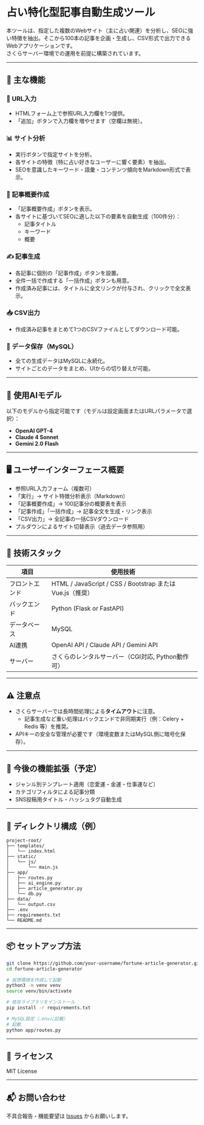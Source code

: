
# 占い特化型記事自動生成ツール

本ツールは、指定した複数のWebサイト（主に占い関連）を分析し、SEOに強い特徴を抽出。そこから100本の記事を企画・生成し、CSV形式で出力できるWebアプリケーションです。  
さくらサーバー環境での運用を前提に構築されています。

---

## 🧠 主な機能

### 🔗 URL入力
- HTMLフォーム上で参照URL入力欄を1つ提供。
- 「追加」ボタンで入力欄を増やせます（空欄は無視）。

### 📊 サイト分析
- 実行ボタンで指定サイトを分析。
- 各サイトの特徴（特に占い好きなユーザーに響く要素）を抽出。
- SEOを意識したキーワード・語彙・コンテンツ傾向をMarkdown形式で表示。

### 📝 記事概要作成
- 「記事概要作成」ボタンを表示。
- 各サイトに基づいてSEOに適した以下の要素を自動生成（100件分）：
  - 記事タイトル
  - キーワード
  - 概要

### ✍️ 記事生成
- 各記事に個別の「記事作成」ボタンを設置。
- 全件一括で作成する「一括作成」ボタンも用意。
- 作成済み記事には、タイトルに全文リンクが付与され、クリックで全文表示。

### 📥 CSV出力
- 作成済み記事をまとめて1つのCSVファイルとしてダウンロード可能。

### 💾 データ保存（MySQL）
- 全ての生成データはMySQLに永続化。
- サイトごとのデータをまとめ、UIからの切り替えが可能。

---

## 🧩 使用AIモデル

以下のモデルから指定可能です（モデルは設定画面またはURLパラメータで選択）：

- **OpenAI GPT-4**
- **Claude 4 Sonnet**
- **Gemini 2.0 Flash**

---

## 🖥️ ユーザーインターフェース概要

- 参照URL入力フォーム（複数可）
- 「実行」→ サイト特徴分析表示（Markdown）
- 「記事概要作成」→ 100記事分の概要表を表示
- 「記事作成」「一括作成」→ 記事全文を生成・リンク表示
- 「CSV出力」→ 全記事の一括CSVダウンロード
- プルダウンによるサイト切替表示（過去データ参照用）

---

## 🧱 技術スタック

| 項目           | 使用技術                  |
|----------------|---------------------------|
| フロントエンド | HTML / JavaScript / CSS / Bootstrap または Vue.js（推奨） |
| バックエンド   | Python (Flask or FastAPI) |
| データベース   | MySQL                     |
| AI連携         | OpenAI API / Claude API / Gemini API |
| サーバー       | さくらのレンタルサーバー（CGI対応, Python動作可） |

---

## ⚠️ 注意点

- さくらサーバーでは長時間処理による**タイムアウト**に注意。
  - 記事生成など重い処理はバックエンドで非同期実行（例：Celery + Redis 等）を推奨。
- APIキーの安全な管理が必要です（環境変数またはMySQL側に暗号化保存）。

---

## 🚀 今後の機能拡張（予定）

- ジャンル別テンプレート適用（恋愛運・金運・仕事運など）
- カテゴリフィルタによる記事分類
- SNS投稿用タイトル・ハッシュタグ自動生成

---

## 📂 ディレクトリ構成（例）

```
project-root/
├── templates/
│   └── index.html
├── static/
│   └── js/
│       └── main.js
├── app/
│   ├── routes.py
│   ├── ai_engine.py
│   ├── article_generator.py
│   └── db.py
├── data/
│   └── output.csv
├── .env
├── requirements.txt
└── README.md
```

---

## 📦 セットアップ方法

```bash
git clone https://github.com/your-username/fortune-article-generator.git
cd fortune-article-generator

# 仮想環境を作成して起動
python3 -m venv venv
source venv/bin/activate

# 依存ライブラリをインストール
pip install -r requirements.txt

# MySQL設定（.envに記載）
# 起動
python app/routes.py
```

---

## 👤 ライセンス

MIT License

---

## 📬 お問い合わせ

不具合報告・機能要望は [Issues](https://github.com/your-username/fortune-article-generator/issues) からお願いします。
